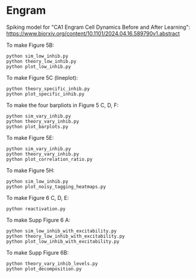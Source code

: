 # Engram

Spiking model for "CA1 Engram Cell Dynamics Before and After Learning": https://www.biorxiv.org/content/10.1101/2024.04.16.589790v1.abstract

To make Figure 5B:

```
python sim_low_inhib.py
python theory_low_inhib.py
python plot_low_inhib.py
```

To make Figure 5C (lineplot):

```
python theory_specific_inhib.py
python plot_specific_inhib.py
```

To make the four barpliots in Figure 5 C, D, F:

``` 
python sim_vary_inhib.py
python theory_vary_inhib.py
python plot_barplots.py
```

To make Figure 5E: 

```
python sim_vary_inhib.py
python theory_vary_inhib.py
python plot_correlation_ratio.py
```

To make Figure 5H:

```
python sim_low_inhib.py
python plot_noisy_tagging_heatmaps.py
```

To make Figure 6 C, D, E:

```
python reactivation.py
```

To make Supp Figure 6 A:
```
python sim_low_inhib_with_excitability.py
python theory_low_inhib_with_excitability.py
python plot_low_inhib_with_excitability.py
```

To make Supp Figure 6B:

```
python theory_vary_inhib_levels.py
python plot_decomposition.py
```
